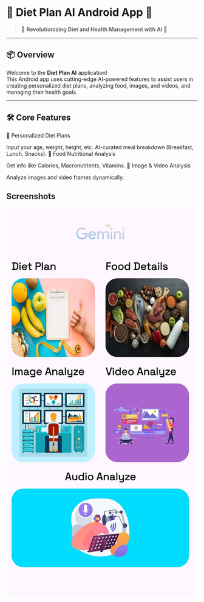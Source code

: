 # 🌟 Diet Plan AI Android App 🌟  

> 🚀 **Revolutionizing Diet and Health Management with AI** 🚀  

---

## 📦 Overview  
Welcome to the **Diet Plan AI** application!  
This Android app uses cutting-edge AI-powered features to assist users in creating personalized diet plans, analyzing food, images, and videos, and managing their health goals.  

---

## 🛠️ Core Features  

🎯 Personalized Diet Plans

Input your age, weight, height, etc.
AI-curated meal breakdown (Breakfast, Lunch, Snacks).
🍎 Food Nutritional Analysis

Get info like Calories, Macronutrients, Vitamins.
🎥 Image & Video Analysis

Analyze images and video frames dynamically.

## Screenshots

![Home Screen](screenshots/1.jpg)
